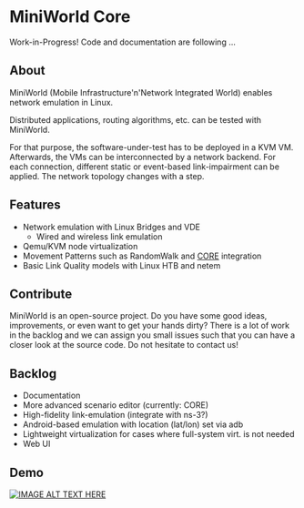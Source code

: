 # MiniWorld Core

Work-in-Progress! Code and documentation are following ...

## About
MiniWorld (Mobile Infrastructure'n'Network Integrated World) enables network emulation in Linux.

Distributed applications, routing algorithms, etc. can be tested with MiniWorld.

For that purpose, the software-under-test has to be deployed in a KVM VM. Afterwards, the VMs can be interconnected by a network backend. For each connection, different static or event-based link-impairment can be applied. The network topology changes with a step.

## Features
- Network emulation with Linux Bridges and VDE
	- Wired and wireless link emulation
- Qemu/KVM node virtualization
- Movement Patterns such as RandomWalk and [CORE](https://www.nrl.navy.mil/itd/ncs/products/core) integration
- Basic Link Quality models with Linux HTB and netem

## Contribute
MiniWorld is an open-source project.
Do you have some good ideas, improvements, or even want to get your hands dirty?
There is a lot of work in the backlog and we can assign you small issues such that you can have a closer look at the source code.
Do not hesitate to contact us!

## Backlog
- Documentation
- More advanced scenario editor (currently: CORE)
- High-fidelity link-emulation (integrate with ns-3?)
- Android-based emulation with location (lat/lon) set via adb
- Lightweight virtualization for cases where full-system virt. is not needed
- Web UI

## Demo

[![IMAGE ALT TEXT HERE](https://img.youtube.com/vi/j6D-43Tso04/0.jpg)](https://youtu.be/j6D-43Tso04?list=PLU2J7CyV0Bom-gBxH_NdKPX8jfrQDtS5v)

